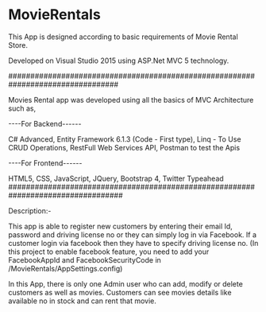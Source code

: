 # MovieRentals

This App is designed according to basic requirements of Movie Rental Store.

Developed on Visual Studio 2015 using ASP.Net MVC 5 technology.

#################################################################################

Movies Rental app was developed using all the basics of MVC Architecture such as,

----For Backend------

C# Advanced,
Entity Framework 6.1.3 (Code - First type),
Linq - To Use CRUD Operations,
RestFull Web Services API,
Postman to test the Apis

----For Frontend------

HTML5,
CSS,
JavaScript,
JQuery,
Bootstrap 4,
Twitter Typeahead
##################################################################################

Description:-

This app is able to register new customers by entering their email Id, password and driving license no or they can simply log in via Facebook. If a customer login via facebook then they have to specify driving license no. (In this project to enable facebook feature, you need to add your FacebookAppId and FacebookSecurityCode in /MovieRentals/AppSettings.config)

In this App, there is only one Admin user who can add, modify or delete customers as well as movies.
Customers can see movies details like available no in stock and can rent that movie.
